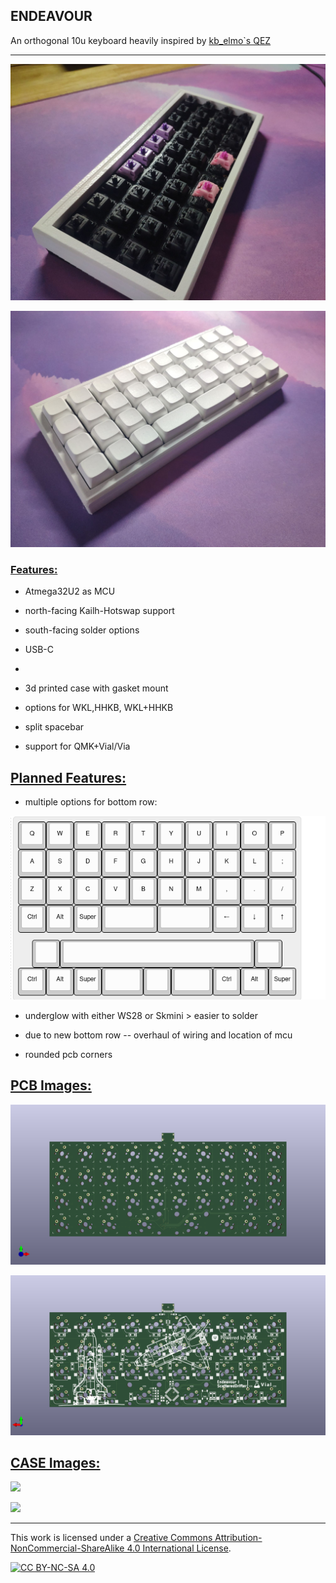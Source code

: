 ## ENDEAVOUR

An orthogonal  10u keyboard heavily inspired by [kb_elmo`s QEZ](https://github.com/kb-elmo/QEZ)

---

![](/rev1/images/photos-case/built1.jpg)

![](/rev1/images/photos-case/built2.jpg)





### <u>Features:</u>

- Atmega32U2 as MCU

- north-facing Kailh-Hotswap support 

- south-facing solder options

- USB-C

- 

- 3d printed case with gasket mount 

- options for WKL,HHKB, WKL+HHKB

- split spacebar

- support for QMK+Vial/Via



## <u>Planned Features:</u>

- multiple options for bottom row:

![new bottom row](rev2/images/rev2_bottom.png)
- underglow with either WS28 or Skmini > easier to solder 

- due to new bottom row -- overhaul of wiring and location of mcu 

- rounded pcb corners 



## <u>PCB Images:</u>

 ![pcb-front](/rev1/images/render-pcb/pcb-front.png)

![pcbback](/rev1/images/render-pcb/pcb-back.png)



## <u>CASE Images:</u>

![](/rev1/images/photos-case/IMG_20211204_181926.jpg)

![](/rev1/images/photos-case/IMG_20211204_181907.jpg)

---

This work is licensed under a
[Creative Commons Attribution-NonCommercial-ShareAlike 4.0 International License][cc-by-nc-sa].

[![CC BY-NC-SA 4.0][cc-by-nc-sa-image]][cc-by-nc-sa]

[cc-by-nc-sa]: http://creativecommons.org/licenses/by-nc-sa/4.0/
[cc-by-nc-sa-image]: https://licensebuttons.net/l/by-nc-sa/4.0/88x31.png
[cc-by-nc-sa-shield]: https://img.shields.io/badge/License-CC%20BY--NC--SA%204.0-lightgrey.svg
